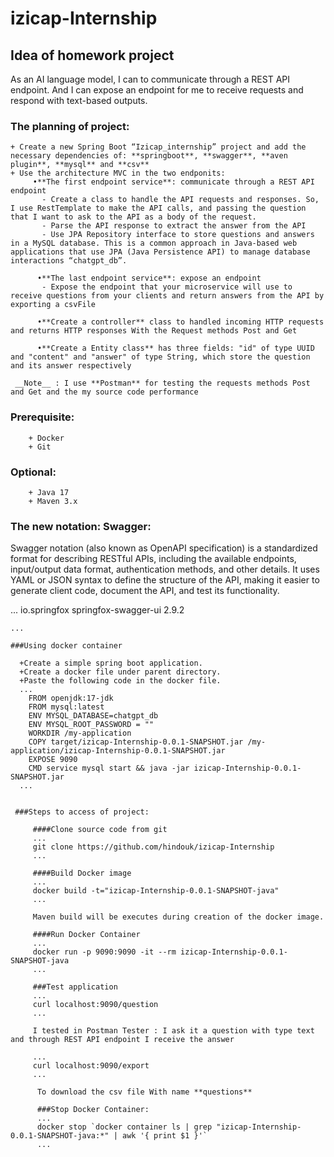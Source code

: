 # izicap-Internship

## Idea of homework project 

  As an AI language model, I can to communicate through a REST API endpoint. And I can expose an endpoint for me to receive requests and respond with text-based outputs.
 
 ### The planning of project:
 
    + Create a new Spring Boot “Izicap_internship” project and add the necessary dependencies of: **springboot**, **swagger**, **aven plugin**, **mysql** and **csv**
    + Use the architecture MVC in the two endponits:
         •**The first endpoint service**: communicate through a REST API endpoint
           - Create a class to handle the API requests and responses. So, I use RestTemplate to make the API calls, and passing the question that I want to ask to the API as a body of the request.
           - Parse the API response to extract the answer from the API  
           - Use JPA Repository interface to store questions and answers in a MySQL database. This is a common approach in Java-based web applications that use JPA (Java Persistence API) to manage database interactions “chatgpt_db”.
           
          •**The last endpoint service**: expose an endpoint
           - Expose the endpoint that your microservice will use to receive questions from your clients and return answers from the API by exporting a csvFile 
           
          •**Create a controller** class to handled incoming HTTP requests and returns HTTP responses With the Request methods Post and Get 
          
          •**Create a Entity class** has three fields: "id" of type UUID and "content" and "answer" of type String, which store the question and its answer respectively
    
     __Note__ : I use **Postman** for testing the requests methods Post and Get and the my source code performance
     
  ### Prerequisite:
        + Docker
        + Git
        
  ### Optional:
        + Java 17
        + Maven 3.x
        
   ### The new notation: Swagger:
   
   Swagger notation (also known as OpenAPI specification) is a standardized format for describing RESTful APIs, including the available endpoints, input/output data format, authentication methods, and other details. It uses YAML or JSON syntax to define the structure of the API, making it easier to generate client code, document the API, and test its functionality.
   
   ...
   <dependency>
            <groupId>io.springfox</groupId>
            <artifactId>springfox-swagger-ui</artifactId>
            <version>2.9.2</version>
        </dependency>
        
    ...
    
    ###Using docker container
    
      +Create a simple spring boot application.
      +Create a docker file under parent directory.
      +Paste the following code in the docker file.
      ...
        FROM openjdk:17-jdk
        FROM mysql:latest
        ENV MYSQL_DATABASE=chatgpt_db
        ENV MYSQL_ROOT_PASSWORD = ""
        WORKDIR /my-application
        COPY target/izicap-Internship-0.0.1-SNAPSHOT.jar /my-application/izicap-Internship-0.0.1-SNAPSHOT.jar
        EXPOSE 9090
        CMD service mysql start && java -jar izicap-Internship-0.0.1-SNAPSHOT.jar
      ...
      
      
     ###Steps to access of project:
         
         ####Clone source code from git
         ...
         git clone https://github.com/hindouk/izicap-Internship
         ...
         
         ####Build Docker image
         ...
         docker build -t="izicap-Internship-0.0.1-SNAPSHOT-java"
         ...
         
         Maven build will be executes during creation of the docker image.

         ####Run Docker Container
         ...
         docker run -p 9090:9090 -it --rm izicap-Internship-0.0.1-SNAPSHOT-java
         ...
         
         ###Test application
         ...
         curl localhost:9090/question
         ...
         
         I tested in Postman Tester : I ask it a question with type text and through REST API endpoint I receive the answer
         
         ...
         curl localhost:9090/export
         ...
         
          To download the csv file With name **questions**
          
          ###Stop Docker Container:
          ...
          docker stop `docker container ls | grep "izicap-Internship-0.0.1-SNAPSHOT-java:*" | awk '{ print $1 }'`
          ...

          



         
        
        
    
    

 
           
         
